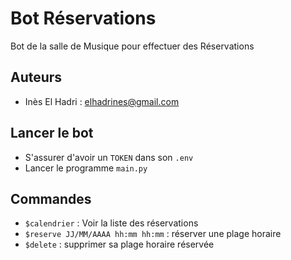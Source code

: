 # Bot Réservations
Bot de la salle de Musique pour effectuer des Réservations

## Auteurs
- Inès El Hadri : elhadrines@gmail.com

## Lancer le bot
- S'assurer d'avoir un `TOKEN` dans son `.env`
- Lancer le programme `main.py`

## Commandes
- `$calendrier` : Voir la liste des réservations
- `$reserve JJ/MM/AAAA hh:mm hh:mm` : réserver une plage horaire
- `$delete` : supprimer sa plage horaire réservée

